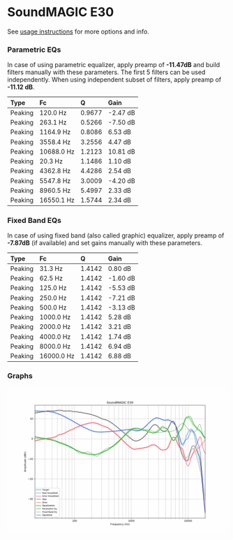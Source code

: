 # SoundMAGIC E30
See [usage instructions](https://github.com/jaakkopasanen/AutoEq#usage) for more options and info.

### Parametric EQs
In case of using parametric equalizer, apply preamp of **-11.47dB** and build filters manually
with these parameters. The first 5 filters can be used independently.
When using independent subset of filters, apply preamp of **-11.12 dB**.

| Type    | Fc         |      Q | Gain     |
|:--------|:-----------|:-------|:---------|
| Peaking | 120.0 Hz   | 0.9677 | -2.47 dB |
| Peaking | 263.1 Hz   | 0.5266 | -7.50 dB |
| Peaking | 1164.9 Hz  | 0.8086 | 6.53 dB  |
| Peaking | 3558.4 Hz  | 3.2556 | 4.47 dB  |
| Peaking | 10688.0 Hz | 1.2123 | 10.81 dB |
| Peaking | 20.3 Hz    | 1.1486 | 1.10 dB  |
| Peaking | 4362.8 Hz  | 4.4286 | 2.54 dB  |
| Peaking | 5547.8 Hz  | 3.0009 | -4.20 dB |
| Peaking | 8960.5 Hz  | 5.4997 | 2.33 dB  |
| Peaking | 16550.1 Hz | 1.5744 | 2.34 dB  |

### Fixed Band EQs
In case of using fixed band (also called graphic) equalizer, apply preamp of **-7.87dB**
(if available) and set gains manually with these parameters.

| Type    | Fc         |      Q | Gain     |
|:--------|:-----------|:-------|:---------|
| Peaking | 31.3 Hz    | 1.4142 | 0.80 dB  |
| Peaking | 62.5 Hz    | 1.4142 | -1.60 dB |
| Peaking | 125.0 Hz   | 1.4142 | -5.53 dB |
| Peaking | 250.0 Hz   | 1.4142 | -7.21 dB |
| Peaking | 500.0 Hz   | 1.4142 | -3.13 dB |
| Peaking | 1000.0 Hz  | 1.4142 | 5.28 dB  |
| Peaking | 2000.0 Hz  | 1.4142 | 3.21 dB  |
| Peaking | 4000.0 Hz  | 1.4142 | 1.74 dB  |
| Peaking | 8000.0 Hz  | 1.4142 | 6.94 dB  |
| Peaking | 16000.0 Hz | 1.4142 | 6.88 dB  |

### Graphs
![](./SoundMAGIC%20E30.png)